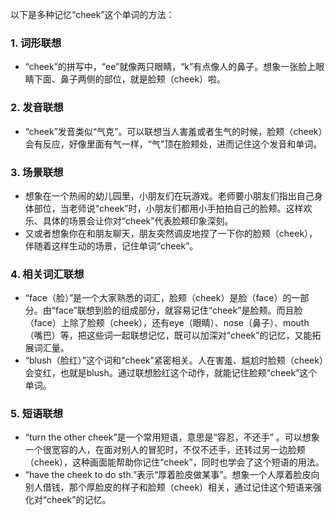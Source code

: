 以下是多种记忆“cheek”这个单词的方法：

### 1. 词形联想
 - “cheek”的拼写中，“ee”就像两只眼睛，“k”有点像人的鼻子。想象一张脸上眼睛下面、鼻子两侧的部位，就是脸颊（cheek）啦。

### 2. 发音联想
 - “cheek”发音类似“气克”。可以联想当人害羞或者生气的时候，脸颊（cheek）会有反应，好像里面有气一样，“气”顶在脸颊处，进而记住这个发音和单词。

### 3. 场景联想
 - 想象在一个热闹的幼儿园里，小朋友们在玩游戏。老师要小朋友们指出自己身体部位，当老师说“cheek”时，小朋友们都用小手拍拍自己的脸颊。这样欢乐、具体的场景会让你对“cheek”代表脸颊印象深刻。
 - 又或者想象你在和朋友聊天，朋友突然调皮地捏了一下你的脸颊（cheek），伴随着这样生动的场景，记住单词“cheek”。

### 4. 相关词汇联想
 - “face（脸）”是一个大家熟悉的词汇，脸颊（cheek）是脸（face）的一部分。由“face”联想到脸的组成部分，就容易记住“cheek”是脸颊。而且脸（face）上除了脸颊（cheek），还有eye（眼睛）、nose（鼻子）、mouth（嘴巴）等，把这些词一起联想记忆，既可以加深对“cheek”的记忆，又能拓展词汇量。
 - “blush（脸红）”这个词和“cheek”紧密相关。人在害羞、尴尬时脸颊（cheek）会变红，也就是blush。通过联想脸红这个动作，就能记住脸颊“cheek”这个单词。

### 5. 短语联想
 - “turn the other cheek”是一个常用短语，意思是“容忍，不还手” 。可以想象一个很宽容的人，在面对别人的冒犯时，不仅不还手，还转过另一边脸颊（cheek），这种画面能帮助你记住“cheek”，同时也学会了这个短语的用法。 
 - “have the cheek to do sth.”表示“厚着脸皮做某事”。想象一个人厚着脸皮向别人借钱，那个厚脸皮的样子和脸颊（cheek）相关，通过记住这个短语来强化对“cheek”的记忆。 